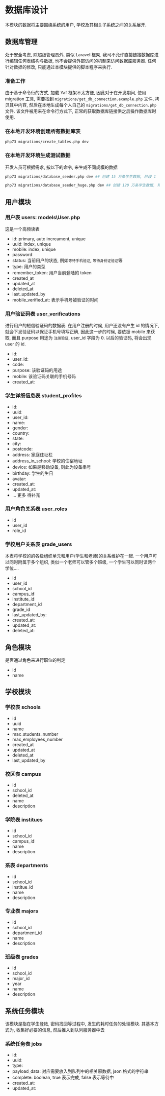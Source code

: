 # 数据库设计

本模块的数据将主要围绕系统的用户, 学校及其相关子系统之间的关系展开.

## 数据库管理

处于安全考虑, 除超级管理员外, 类似 Laravel 框架, 我司不允许直接链接数据库进行编辑任何表结构与数据, 也不会提供外部访问的机制来访问数据库服务器. 任何针对数据的修改, 只能通过本模块提供的脚本程序来执行.

### 准备工作

由于基于命令行的方式, 加载 Yaf 框架不太方便, 因此对于在开发期间, 使用 migration 工具, 需要找到 `migrations/get_db_connection.example.php` 文件, 拷贝其中内容, 然后在本地生成每个人自己的 `migrations/get_db_connection.php`文件. 该文件被用来在命令行方式下, 正常的获取数据库链接供之后操作数据库时使用.

### 在本地开发环境创建所有数据库表

```bash
php73 migrations/create_tables.php dev
```

### 在本地开发环境生成测试数据

开发人员可根据需求, 按以下的命令, 来生成不同规模的数据

```bash
php73 migrations/database_seeder.php dev ## 创建 15 万条学生数据, 阶段 1
```

```bash
php73 migrations/database_seeder_huge.php dev ## 创建 120 万条学生数据, 阶段 2
```

## 用户模块

### 用户表 users: models\User.php

这是一个高频读表

- id: primary, auto increament, unique
- uuid: index, unique
- mobile: index, unique
- password
- status: 当前用户的状态, 例如`等待手机验证`, `等待身份证验证`等
- type: 用户的类型
- remember_token: 用户当前登陆的 token
- created_at
- updated_at
- deleted_at
- last_updated_by
- mobile_verified_at: 表示手机号被验证的时间

### 用户验证码表 user_verifications

进行用户的短信验证码的数据表. 在用户注册的时候, 用户还没有产生 id 的情况下, 就会下发验证码以保证手机号填写正确, 因此这一步的时候, 要依据 mobile 来获取, 而且 purpose 用途为 `注册验证`, user_id 字段为 0. 以后的验证码, 将会出现 user 的 id. 

- id:
- user_id:
- code:
- purpose: 该验证码的用途
- mobile: 该验证码关联的手机号码
- created_at:

### 学生详细信息表  student_profiles

- id:
- uuid:
- user_id:
- name:
- gender:
- country:
- state:
- city:
- postcode:
- address: 家庭住址栏
- address_in_school: 学校的住宿地址
- device: 如果是移动设备, 则此为设备串号
- birthday: 学生的生日
- avatar:
- created_at:
- updated_at:
- ... 更多 待补充

### 用户角色关系表 user_roles

- id
- user_id
- role_id

### 学校用户关系表 grade_users

本表将学校的的各级组织单元和用户(学生和老师)的关系维护在一起. 一个用户可以同时附属于多个组织, 类似一个老师可以管多个班级, 一个学生可以同时读两个学位....

- id
- user_id
- school_id
- campus_id
- institute_id
- department_id
- grade_id
- last_updated_by:
- created_at:
- updated_at:
- deleted_at:

## 角色模块

是否通过角色来进行职位的判定

- id
- name

## 学校模块

### 学校表 schools

- id
- uuid
- name
- max_students_number
- max_employees_number
- created_at
- updated_at
- deleted_at
- last_updated_by

### 校区表 campus

- id
- school_id
- deleted_at
- name
- description

### 学院表 institues

- id
- school_id
- campus_id
- name
- description

### 系表 departments

- id
- school_id
- institue_id
- name
- description

### 专业表 majors

- id
- school_id
- department_id
- name
- description

### 班级表 grades

- id
- school_id
- major_id
- year
- name
- description

## 系统任务模块

该模块是指在学生登陆, 密码找回等过程中, 发生的耗时任务的处理模块. 其基本方式为, 收集好必要的信息, 然后推入到队列服务器中去

### 系统任务表 jobs

- id:
- uuid:
- type:
- payload_data: 对应需要放入到队列中的相关原数据, json 格式的字符串
- complete: boolean, true 表示完成, false 表示等待中
- created_at:
- updated_at:
